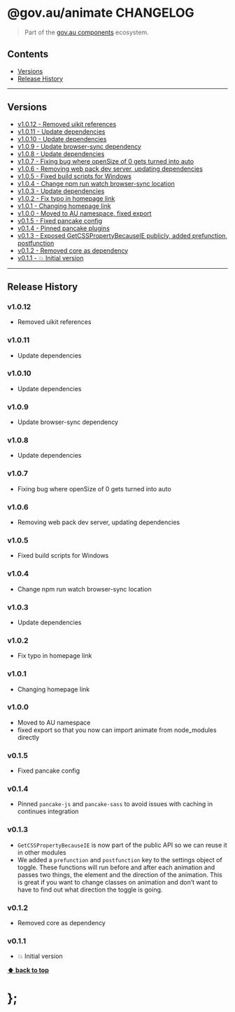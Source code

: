 @gov.au/animate CHANGELOG
======================

> Part of the [gov.au components](https://github.com/govau/design-system-components/) ecosystem.


## Contents

* [Versions](#install)
* [Release History](#release-history)


----------------------------------------------------------------------------------------------------------------------------------------------------------------


## Versions

* [v1.0.12 - Removed uikit references](#v1012)
* [v1.0.11 - Update dependencies](#v1011)
* [v1.0.10 - Update dependencies](#v1010)
* [v1.0.9  - Update browser-sync dependency](#v109)
* [v1.0.8  - Update dependencies](#v108)
* [v1.0.7  - Fixing bug where openSize of 0 gets turned into auto](#v107)
* [v1.0.6  - Removing web pack dev server, updating dependencies](#v106)
* [v1.0.5  - Fixed build scripts for Windows](#v105)
* [v1.0.4  - Change npm run watch browser-sync location](#v104)
* [v1.0.3  - Update dependencies](#v103)
* [v1.0.2  - Fix typo in homepage link](#v102)
* [v1.0.1  - Changing homepage link](#v101)
* [v1.0.0  - Moved to AU namespace, fixed export](#v100)
* [v0.1.5  - Fixed pancake config](#v015)
* [v0.1.4  - Pinned pancake plugins](#v014)
* [v0.1.3  - Exposed GetCSSPropertyBecauseIE publicly, added prefunction, postfunction](#v013)
* [v0.1.2  - Removed core as dependency](#v012)
* [v0.1.1  - 💥 Initial version](#v011)


----------------------------------------------------------------------------------------------------------------------------------------------------------------


## Release History

### v1.0.12

- Removed uikit references


### v1.0.11

- Update dependencies


### v1.0.10

- Update dependencies


### v1.0.9

- Update browser-sync dependency


### v1.0.8

- Update dependencies


### v1.0.7

- Fixing bug where openSize of 0 gets turned into auto


### v1.0.6

- Removing web pack dev server, updating dependencies


### v1.0.5

- Fixed build scripts for Windows


### v1.0.4

- Change npm run watch browser-sync location


### v1.0.3

- Update dependencies


### v1.0.2

- Fix typo in homepage link


### v1.0.1

- Changing homepage link


### v1.0.0

- Moved to AU namespace
- fixed export so that you now can import animate from node_modules directly


### v0.1.5

- Fixed pancake config


### v0.1.4

- Pinned `pancake-js` and `pancake-sass` to avoid issues with caching in continues integration


### v0.1.3

- `GetCSSPropertyBecauseIE` is now part of the public API so we can reuse it in other modules
- We added a `prefunction` and `postfunction` key to the settings object of toggle. These functions will run before and after each animation and passes two
	things, the element and the direction of the animation. This is great if you want to change classes on animation and don’t want to have to find out what
	direction the toggle is going.


### v0.1.2

- Removed core as dependency


### v0.1.1

- 💥 Initial version


**[⬆ back to top](#contents)**


# };
